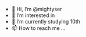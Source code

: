- 👋 Hi, I’m @mightyser
- 👀 I’m interested in 
- 🌱 I’m currently studying 10th
- 📫 How to reach me ...

<!---
mightyser/mightyser is a ✨ special ✨ repository because its `README.md` (this file) appears on your GitHub profile.
You can click the Preview link to take a look at your changes.
--->
